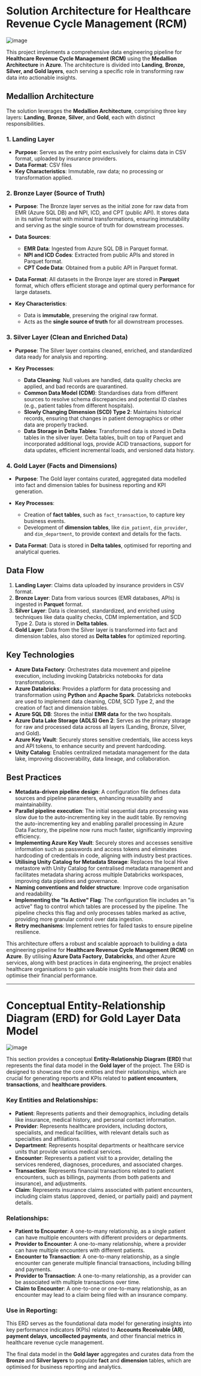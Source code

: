 # Solution Architecture for Healthcare Revenue Cycle Management (RCM)


![image](https://github.com/user-attachments/assets/e6f82260-ccde-4b3b-a3fe-e14dcbdbedda)


This project implements a comprehensive data engineering pipeline for **Healthcare Revenue Cycle Management (RCM)** using the **Medallion Architecture** in **Azure**. The architecture is divided into **Landing**, **Bronze, Silver, and Gold layers**, each serving a specific role in transforming raw data into actionable insights.

## Medallion Architecture

The solution leverages the **Medallion Architecture**, comprising three key layers: **Landing**, **Bronze**, **Silver**, and **Gold**, each with distinct responsibilities.
### 1. Landing Layer

- **Purpose**: Serves as the entry point exclusively for claims data in CSV format, uploaded by insurance providers.
- **Data Format**: CSV files
- **Key Characteristics**: Immutable, raw data; no processing or transformation applied.

### 2. Bronze Layer (Source of Truth)

- **Purpose**: The Bronze layer serves as the initial zone for raw data from EMR (Azure SQL DB) and NPI, ICD, and CPT (public API). It stores data in its native format with minimal transformations, ensuring immutability and serving as the single source of truth for downstream processes.
  
- **Data Sources**:
    - **EMR Data**: Ingested from Azure SQL DB in Parquet format.
    - **NPI and ICD Codes**: Extracted from public APIs and stored in Parquet format.
    - **CPT Code Data**: Obtained from a public API in Parquet format.

- **Data Format**: All datasets in the Bronze layer are stored in **Parquet** format, which offers efficient storage and optimal query performance for large datasets.

- **Key Characteristics**:
    - Data is **immutable**, preserving the original raw format.
    - Acts as the **single source of truth** for all downstream processes.

### 3. Silver Layer (Clean and Enriched Data)

- **Purpose**: The Silver layer contains cleaned, enriched, and standardized data ready for analysis and reporting.
  
- **Key Processes**:
    - **Data Cleaning**: Null values are handled, data quality checks are applied, and bad records are quarantined.
    - **Common Data Model (CDM)**: Standardises data from different sources to resolve schema discrepancies and potential ID clashes (e.g., patient tables from different hospitals).
    - **Slowly Changing Dimension (SCD) Type 2**: Maintains historical records, ensuring that changes in patient demographics or other data are properly tracked.
    - **Data Storage in Delta Tables**: Transformed data is stored in Delta tables in the silver layer. Delta tables, built on top of Parquet and incorporated additional logs, provide ACID transactions, support for data updates, efficient incremental loads, and versioned data history.

### 4. Gold Layer (Facts and Dimensions)

- **Purpose**: The Gold layer contains curated, aggregated data modelled into fact and dimension tables for business reporting and KPI generation.

- **Key Processes**:
    - Creation of **fact tables**, such as `fact_transaction`, to capture key business events.
    - Development of **dimension tables**, like `dim_patient`, `dim_provider`, and `dim_department`, to provide context and details for the facts.

- **Data Format**: Data is stored in **Delta tables**, optimised for reporting and analytical queries.

## Data Flow

1. **Landing Layer**: Claims data uploaded by insurance providers in CSV format.
2. **Bronze Layer**: Data from various sources (EMR databases, APIs) is ingested in **Parquet** format.
3. **Silver Layer**: Data is cleansed, standardized, and enriched using techniques like data quality checks, CDM implementation, and SCD Type 2. Data is stored in **Delta tables**.
4. **Gold Layer**: Data from the Silver layer is transformed into fact and dimension tables, also stored as **Delta tables** for optimized reporting.

## Key Technologies

- **Azure Data Factory**: Orchestrates data movement and pipeline execution, including invoking Databricks notebooks for data transformations.
- **Azure Databricks**: Provides a platform for data processing and transformation using **Python** and **Apache Spark**. Databricks notebooks are used to implement data cleaning, CDM, SCD Type 2, and the creation of fact and dimension tables.
- **Azure SQL DB**: Stores the initial **EMR data** for the two hospitals.
- **Azure Data Lake Storage (ADLS) Gen 2**: Serves as the primary storage for raw and processed data across all layers (Landing, Bronze, Silver, and Gold).
- **Azure Key Vault**: Securely stores sensitive credentials, like access keys and API tokens, to enhance security and prevent hardcoding.
- **Unity Catalog**: Enables centralized metadata management for the data lake, improving discoverability, data lineage, and collaboration.

## Best Practices

- **Metadata-driven pipeline design**: A configuration file defines data sources and pipeline parameters, enhancing reusability and maintainability.
- **Parallel pipeline execution**: The initial sequential data processing was slow due to the auto-incrementing key in the audit table. By removing the auto-incrementing key and enabling parallel processing in Azure Data Factory, the pipeline now runs much faster, significantly improving efficiency.
- **Implementing Azure Key Vault**:  Securely stores and accesses sensitive information such as passwords and access tokens and eliminates hardcoding of credentials in code, aligning with industry best practices.
- **Utilising Unity Catalog for Metadata Storage**: Replaces the local Hive metastore with Unity Catalog for centralised metadata management and facilitates metadata sharing across multiple Databricks workspaces, improving data pipelines and governance.
- **Naming conventions and folder structure**: Improve code organisation and readability.
- **Implementing the "Is Active" Flag**:  The configuration file includes an "is active" flag to control which tables are processed by the pipeline. The pipeline checks this flag and only processes tables marked as active, providing more granular control over data ingestion.
- **Retry mechanisms**: Implement retries for failed tasks to ensure pipeline resilience.


This architecture offers a robust and scalable approach to building a data engineering pipeline for **Healthcare Revenue Cycle Management (RCM)** on **Azure**. By utilising **Azure Data Factory**, **Databricks**, and other Azure services, along with best practices in data engineering, the project enables healthcare organisations to gain valuable insights from their data and optimise their financial performance.

---

# Conceptual Entity-Relationship Diagram (ERD) for Gold Layer Data Model

![image](https://github.com/user-attachments/assets/b4c5d251-ee9b-4767-9684-41bf6f0df806)


This section provides a conceptual **Entity-Relationship Diagram (ERD)** that represents the final data model in the **Gold layer** of the project. The ERD is designed to showcase the core entities and their relationships, which are crucial for generating reports and KPIs related to **patient encounters**, **transactions**, and **healthcare providers**.

### Key Entities and Relationships:

- **Patient**: Represents patients and their demographics, including details like insurance, medical history, and personal contact information.
- **Provider**: Represents healthcare providers, including doctors, specialists, and medical facilities, with relevant details such as specialties and affiliations.
- **Department**: Represents hospital departments or healthcare service units that provide various medical services.
- **Encounter**: Represents a patient visit to a provider, detailing the services rendered, diagnoses, procedures, and associated charges.
- **Transaction**: Represents financial transactions related to patient encounters, such as billings, payments (from both patients and insurance), and adjustments.
- **Claim**: Represents insurance claims associated with patient encounters, including claim status (approved, denied, or partially paid) and payment details.

### Relationships:

- **Patient to Encounter**: A one-to-many relationship, as a single patient can have multiple encounters with different providers or departments.
- **Provider to Encounter**: A one-to-many relationship, where a provider can have multiple encounters with different patients.
- **Encounter to Transaction**: A one-to-many relationship, as a single encounter can generate multiple financial transactions, including billing and payments.
- **Provider to Transaction**: A one-to-many relationship, as a provider can be associated with multiple transactions over time.
- **Claim to Encounter**: A one-to-one or one-to-many relationship, as an encounter may lead to a claim being filed with an insurance company.
  
### Use in Reporting:

This ERD serves as the foundational data model for generating insights into key performance indicators (KPIs) related to **Accounts Receivable (AR)**, **payment delays**, **uncollected payments**, and other financial metrics in healthcare revenue cycle management.

The final data model in the **Gold layer** aggregates and curates data from the **Bronze** and **Silver layers** to populate **fact** and **dimension** tables, which are optimised for business reporting and analytics.



